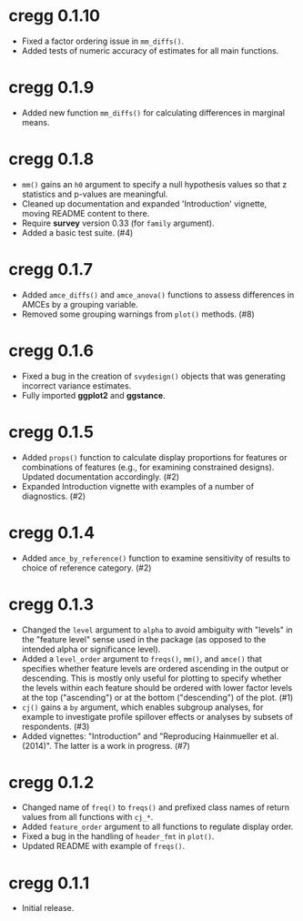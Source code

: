 # cregg 0.1.10

* Fixed a factor ordering issue in `mm_diffs()`.
* Added tests of numeric accuracy of estimates for all main functions.

# cregg 0.1.9

* Added new function `mm_diffs()` for calculating differences in marginal means.

# cregg 0.1.8

* `mm()` gains an `h0` argument to specify a null hypothesis values so that z statistics and p-values are meaningful.
* Cleaned up documentation and expanded 'Introduction' vignette, moving README content to there.
* Require **survey** version 0.33 (for `family` argument).
* Added a basic test suite. (#4)

# cregg 0.1.7

* Added `amce_diffs()` and `amce_anova()` functions to assess differences in AMCEs by a grouping variable.
* Removed some grouping warnings from `plot()` methods. (#8)

# cregg 0.1.6

* Fixed a bug in the creation of `svydesign()` objects that was generating incorrect variance estimates.
* Fully imported **ggplot2** and **ggstance**.

# cregg 0.1.5

* Added `props()` function to calculate display proportions for features or combinations of features (e.g., for examining constrained designs). Updated documentation accordingly. (#2)
* Expanded Introduction vignette with examples of a number of diagnostics. (#2)

# cregg 0.1.4

* Added `amce_by_reference()` function to examine sensitivity of results to choice of reference category. (#2)

# cregg 0.1.3

* Changed the `level` argument to `alpha` to avoid ambiguity with "levels" in the "feature level" sense used in the package (as opposed to the intended alpha or significance level).
* Added a `level_order` argument to `freqs()`, `mm()`, and `amce()` that specifies whether feature levels are ordered ascending in the output or descending. This is mostly only useful for plotting to specify whether the levels within each feature should be ordered with lower factor levels at the top ("ascending") or at the bottom ("descending") of the plot. (#1)
* `cj()` gains a `by` argument, which enables subgroup analyses, for example to investigate profile spillover effects or analyses by subsets of respondents. (#3)
* Added vignettes: "Introduction" and "Reproducing Hainmueller et al. (2014)". The latter is a work in progress. (#7)

# cregg 0.1.2

* Changed name of `freq()` to `freqs()` and prefixed class names of return values from all functions with `cj_*`.
* Added `feature_order` argument to all functions to regulate display order.
* Fixed a bug in the handling of `header_fmt` in `plot()`.
* Updated README with example of `freqs()`.

# cregg 0.1.1

* Initial release.
